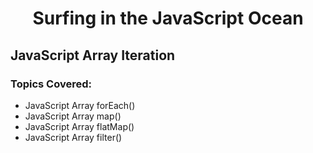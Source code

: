 <h1 align= "center">Surfing in the JavaScript Ocean</h1>

## JavaScript Array Iteration

### Topics Covered:

- JavaScript Array forEach()
- JavaScript Array map()
- JavaScript Array flatMap()
- JavaScript Array filter()
